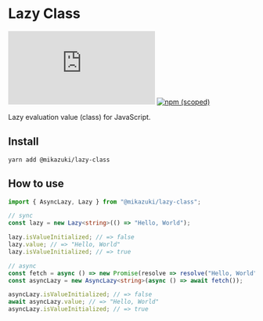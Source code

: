 # Lazy Class

[![GitHub](https://img.shields.io/github/license/mika-f/lazy-class.js?style=flat-square)](./LICENSE)
[![npm (scoped)](https://img.shields.io/npm/v/@mikazuki/lazy-class?style=flat-square)](https://www.npmjs.com/package/@mikazuki/lazy)

Lazy evaluation value (class) for JavaScript.

## Install

```
yarn add @mikazuki/lazy-class
```

## How to use

```typescript
import { AsyncLazy, Lazy } from "@mikazuki/lazy-class";

// sync
const lazy = new Lazy<string>(() => "Hello, World");

lazy.isValueInitialized; // => false
lazy.value; // => "Hello, World"
lazy.isValueInitialized; // => true

// async
const fetch = async () => new Promise(resolve => resolve("Hello, World"));
const asyncLazy = new AsyncLazy<string>(async () => await fetch());

asyncLazy.isValueInitialized; // => false
await asyncLazy.value; // => "Hello, World"
asyncLazy.isValueInitialized; // => true
```
